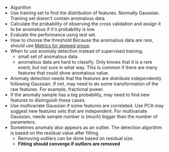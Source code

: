 * Algorithm
 * Use training set to find the distribution of features. Normally Gaussian. Training set doesn't contain anomalous data.
 * Calculate the probability of observing the cross validation and assign it to be anomalous if it's probability is low.
* Evaluate the performance using test set.
* How to choose the threshold
Because the anomalous data are rare, should use [Metrics for skewed group](metrics_for_skewed_group.md).
* When to use anomaly detection instead of supervised training.
  * small set of anomalous data. 
  * anomalous data are hard to classify. Only knows that it is a rare event, but not sure in what way. 
  This is common if there are many features that could show anomalous value.
* Anomaly detection needs that the features are distribute independently following Gaussian. If not, may need to do 
some transformation of the raw features. For example, fractional power.
* If the anomaly sample has a big probability, may need to find new features to distinguish these cases.
* Use multivariate Gaussian if some features are correlated. Use PCA may suggest new features sets that are independent. 
  For multivariate Gaussian, needs sample number is (much) bigger than the number of parameters.
* Sometimes anomaly also appears as an outlier. The detection algorithm is based on the residual value after fitting.
  * Removing outliers can be done based on residual size.
  * __Fitting should converge if outliers are removed__
